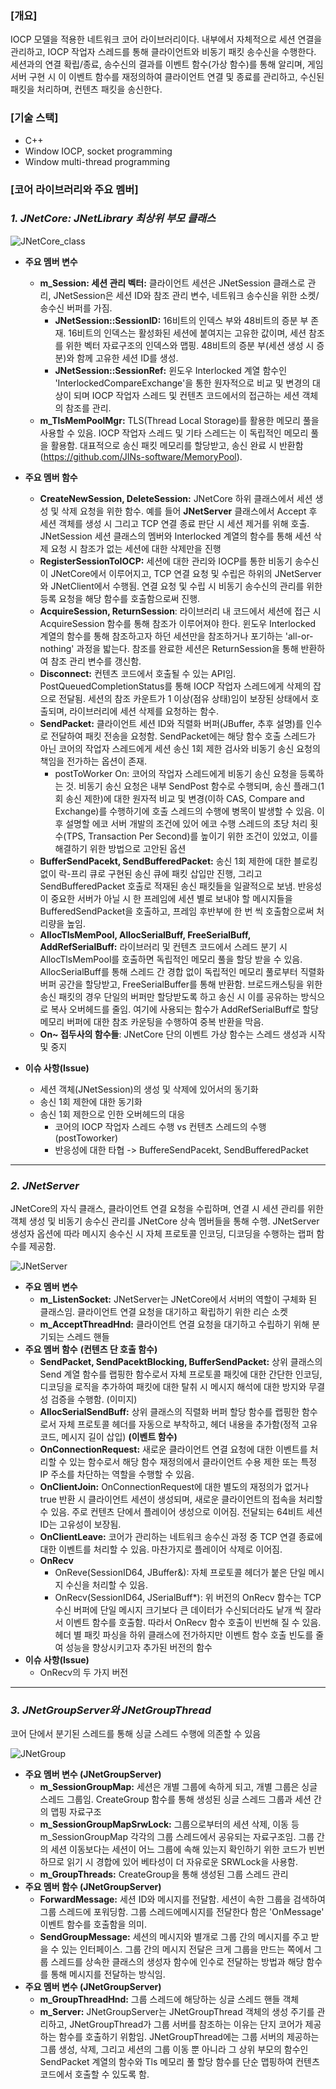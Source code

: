 ### \[개요\]
IOCP 모델을 적용한 네트워크 코어 라이브러리이다. 내부에서 자체적으로
세션 연결을 관리하고, IOCP 작업자 스레드를 통해 클라이언트와 비동기
패킷 송수신을 수행한다. 세션과의 연결 확립/종료, 송수신의 결과를
이벤트 함수(가상 함수)를 통해 알리며, 게임 서버 구현 시 이 이벤트
함수를 재정의하여 클라이언트 연결 및 종료를 관리하고, 수신된 패킷을
처리하며, 컨텐츠 패킷을 송신한다.

### \[기술 스택\]
-   C++
-   Window IOCP, socket programming
-   Window multi-thread programming

### \[코어 라이브러리와 주요 멤버\]

### *1.  JNetCore: JNetLibrary 최상위 부모 클래스*

![JNetCore_class](https://github.com/user-attachments/assets/686c71da-e351-4630-8152-6a96debafe32)


-   **주요 멤버 변수**
    -   **m\_Session: 세션 관리 벡터:** 클라이언트 세션은 JNetSession
        클래스로 관리, JNetSession은 세션 ID와 참조 관리 변수, 네트워크
        송수신을 위한 소켓/송수신 버퍼를 가짐.
        -   **JNetSession::SessionID:** 16비트의 인덱스 부와 48비트의
            증분 부 존재. 16비트의 인덱스는 활성화된 세션에 붙여지는
            고유한 값이며, 세션 참조를 위한 벡터 자료구조의 인덱스와
            맵핑. 48비트의 증분 부(세션 생성 시 증분)와 함께 고유한 세션
            ID를 생성.
        -   **JNetSession::SessionRef:** 윈도우 Interlocked 계열 함수인
            'InterlockedCompareExchange'을 통한 원자적으로 비교 및
            변경의 대상이 되며 IOCP 작업자 스레드 및 컨텐츠 코드에서의
            접근하는 세션 객체의 참조를 관리.
    -   **m\_TlsMemPoolMgr:** TLS(Thread Local Storage)를 활용한 메모리
        풀을 사용할 수 있음. IOCP 작업자 스레드 및 기타 스레드는 이
        독립적인 메모리 풀을 활용함. 대표적으로 송신 패킷 메모리를
        할당받고, 송신 완료 시
        반환함(https://github.com/JINs-software/MemoryPool).

-   **주요 멤버 함수**
    -   **CreateNewSession, DeleteSession:** JNetCore 하위 클래스에서 세션
        생성 및 삭제 요청을 위한 함수. 예를 들어 **JNetServer** 클래스에서
        Accept 후 세션 객체를 생성 시 그리고 TCP 연결 종료 판단 시 세션
        제거를 위해 호출. JNetSession 세션 클래스의 멤버와 Interlocked
        계열의 함수를 통해 세션 삭제 요청 시 참조가 없는 세션에 대한
        삭제만을 진행
    -   **RegisterSessionToIOCP:** 세션에 대한 관리와 IOCP를 통한 비동기
        송수신이 JNetCore에서 이루어지고, TCP 연결 요청 및 수립은 하위의
        JNetServer와 JNetClient에서 수행됨. 연결 요청 및 수립 시 비동기
        송수신의 관리를 위한 등록 요청을 해당 함수를 호출함으로써 진행.
    -   **AcquireSession, ReturnSession**: 라이브러리 내 코드에서 세션에 접근 시 AcquireSession 함수를 통해
        참조가 이루어져야 한다. 윈도우 Interlocked 계열의 함수를 통해
        참조하고자 하던 세션만을 참조하거나 포기하는 'all-or-nothing' 과정을
        밟는다. 참조를 완료한 세션은 ReturnSession을 통해 반환하여 참조 관리
        변수를 갱신함.
    -   **Disconnect:** 컨텐츠 코드에서 호출될 수 있는 API임.
        PostQueuedCompletionStatus를 통해 IOCP 작업자 스레드에게 삭제의
        잡으로 전달됨. 세션의 참조 카운트가 1 이상(점유 상태)임이 보장된
        상태에서 호출되며, 라이브러리에 세션 삭제를 요청하는 함수.
    -   **SendPacket:** 클라이언트 세션 ID와 직렬화 버퍼(JBuffer, 추후
        설명)를 인수로 전달하여 패킷 전송을 요청함. SendPacket에는 해당 함수
        호출 스레드가 아닌 코어의 작업자 스레드에게 세션 송신 1회 제한
        검사와 비동기 송신 요청의 책임을 전가하는 옵션이 존재.
        -   postToWorker On: 코어의 작업자 스레드에게 비동기 송신 요청을
            등록하는 것. 비동기 송신 요청은 내부 SendPost 함수로 수행되며,
            송신 플래그(1회 송신 제한)에 대한 원자적 비교 및 변경(이하 CAS,
            Compare and Exchange)를 수행하기에 호출 스레드의 수행에 병목이
            발생할 수 있음. 이후 설명할 에코 서버 개발의 조건에 있어 에코
            수행 스레드의 초당 처리 횟수(TPS, Transaction Per Second)를
            높이기 위한 조건이 있었고, 이를 해결하기 위한 방법으로 고안된
            옵션
    -   **BufferSendPacekt, SendBufferedPacket:** 송신 1회 제한에 대한
        블로킹 없이 락-프리 큐로 구현된 송신 큐에 패킷 삽입만 진행, 그리고
        SendBufferedPacket 호출로 적재된 송신 패킷들을 일괄적으로 보냄.
        반응성이 중요한 서버가 아닐 시 한 프레임에 세션 별로 보내야 할
        메시지들을 BufferedSendPacket을 호출하고, 프레임 후반부에 한 번 씩
        호출함으로써 처리량을 높임.
    -   **AllocTlsMemPool, AllocSerialBuff, FreeSerialBuff, AddRefSerialBuff:** 라이브러리 및 컨텐츠 코드에서 스레드 분기 시
        AllocTlsMemPool를 호출하면 독립적인 메모리 풀을 할당 받을 수 있음.
        AllocSerialBuff를 통해 스레드 간 경합 없이 독립적인 메모리 풀로부터
        직렬화 버퍼 공간을 할당받고, FreeSerialBuffer를 통해 반환함.
        브로드캐스팅을 위한 송신 패킷의 경우 단일의 버퍼만 할당받도록 하고
        송신 시 이를 공유하는 방식으로 복사 오버헤드를 줄임. 여기에 사용되는
        함수가 AddRefSerialBuff로 할당 메모리 버퍼에 대한 참조 카운팅을
        수행하여 중복 반환을 막음.
    -   **On~ 접두사의 함수들**: JNetCore 단의 이벤트 가상 함수는 스레드 생성과 시작 및 중지
-   **이슈 사항(Issue)**
    -   세션 객체(JNetSession)의 생성 및 삭제에 있어서의 동기화
    -   송신 1회 제한에 대한 동기화
    -   송신 1회 제한으로 인한 오버헤드의 대응
        -   코어의 IOCP 작업자 스레드 수행 vs 컨텐츠 스레드의 수행
            (postToworker)
        -   반응성에 대한 타협 -&gt; BuffereSendPacekt,
            SendBufferedPacket
            
---

### *2.  JNetServer*
JNetCore의 자식 클래스, 클라이언트 연결 요청을 수립하며, 연결 시 세션
관리를 위한 객체 생성 및 비동기 송수신 관리를 JNetCore 상속 멤버들을
통해 수행. JNetServer 생성자 옵션에 따라 메시지 송수신 시 자체
프로토콜 인코딩, 디코딩을 수행하는 랩퍼 함수를 제공함.

![JNetServer](https://github.com/user-attachments/assets/0983d540-6e2a-4a74-a75d-cc02bf00aeee)


-   **주요 멤버 변수**
    -   **m\_ListenSocket:** JNetServer는 JNetCore에서 서버의 역할이
        구체화 된 클래스임. 클라이언트 연결 요청을 대기하고 확립하기
        위한 리슨 소켓
    -   **m\_AcceptThreadHnd:** 클라이언트 연결 요청을 대기하고 수립하기
        위해 분기되는 스레드 핸들
-   **주요 멤버 함수**
**(컨텐츠 단 호출 함수)**
    -   **SendPacket, SendPacektBlocking, BufferSendPacket:** 상위 클래스의
        Send 계열 함수를 랩핑한 함수로서 자체 프로토콜 패킷에 대한 간단한
        인코딩, 디코딩을 로직을 추가하여 패킷에 대한 탈취 시 메시지 해석에
        대한 방지와 무결성 검증을 수행함.
        (이미지)
    -   **AllocSerialSendBuff:** 상위 클래스의 직렬화 버퍼 할당 함수를
        랩핑한 함수로서 자체 프로토콜 헤더를 자동으로 부착하고, 헤더 내용을
        추가함(정적 고유 코드, 메시지 길이 삽입)
**(이벤트 함수)**
    -   **OnConnectionRequest:** 새로운 클라이언트 연결 요청에 대한 이벤트를
        처리할 수 있는 함수로서 해당 함수 재정의에서 클라이언트 수용 제한
        또는 특정 IP 주소를 차단하는 역할을 수행할 수 있음.
    -   **OnClientJoin:** OnConnectionRequest에 대한 별도의 재정의가 없거나
        true 반환 시 클라이언트 세션이 생성되며, 새로운 클라이언트의 접속을
        처리할 수 있음. 주로 컨텐츠 단에서 플레이어 생성으로 이어짐.
        전달되는 64비트 세션 ID는 고유성이 보장됨.
    -   **OnClientLeave:** 코어가 관리하는 네트워크 송수신 과정 중 TCP 연결
        종료에 대한 이벤트를 처리할 수 있음. 마찬가지로 플레이어 삭제로
        이어짐.
    -   **OnRecv**
        -   OnReve(SessionID64, JBuffer&): 자체 프로토콜 헤더가 붙은 단일
            메시지 수신을 처리할 수 있음.
        -   OnRecv(SessionID64, JSerialBuff\*): 위 버전의 OnRecv 함수는 TCP
            수신 버퍼에 단일 메시지 크기보다 큰 데이터가 수신되더라도 낱개
            씩 잘라서 이벤트 함수를 호출함. 따라서 OnRecv 함수 호출이 빈번해
            질 수 있음. 헤더 별 패킷 파싱을 하위 클래스에 전가하지만 이벤트
            함수 호출 빈도를 줄여 성능을 향상시키고자 추가된 버전의 함수
-   **이슈 사항(Issue)**
    -   OnRecv의 두 가지 버전

---

### *3.  JNetGroupServer와 JNetGroupThread*
코어 단에서 분기된 스레드를 통해 싱글 스레드 수행에 의존할 수 있음

![JNetGroup](https://github.com/user-attachments/assets/9f8070e4-78a6-4e4d-a5cb-a7ccc1653964)


-   **주요 멤버 변수 (JNetGroupServer)**
    -   **m\_SessionGroupMap:** 세션은 개별 그룹에 속하게 되고, 개별
        그룹은 싱글 스레드 그룹임. CreateGroup 함수를 통해 생성된 싱글
        스레드 그룹과 세션 간의 맵핑 자료구조
    -   **m\_SessionGroupMapSrwLock:** 그룹으로부터의 세션 삭제, 이동 등
        m\_SessionGroupMap 각각의 그룹 스레드에서 공유되는 자료구조임.
        그룹 간의 세션 이동보다는 세션이 어느 그룹에 속해 있는지
        확인하기 위한 코드가 빈번하므로 읽기 시 경합에 있어 베타성이 더
        자유로운 SRWLock을 사용함.
    -   **m\_GroupThreads:** CreateGroup을 통해 생성된 그룹 스레드 관리
-   **주요 멤버 함수 (JNetGroupServer)**
    -   **ForwardMessage:** 세션 ID와 메시지를 전달함. 세션이 속한
        그룹을 검색하여 그룹 스레드에 포워딩함. 그룹 스레드에메시지를
        전달한다 함은 'OnMessage' 이벤트 함수를 호출함을 의미.
    -   **SendGroupMessage:** 세션의 메시지와 별개로 그룹 간의 메시지를
        주고 받을 수 있는 인터페이스. 그룹 간의 메시지 전달은 크게
        그룹을 만드는 쪽에서 그룹 스레드를 상속한 클래스의 생성자 함수에
        인수로 전달하는 방법과 해당 함수를 통해 메시지를 전달하는
        방식임.
-   **주요 멤버 변수 (JNetGroupServer)**
    -   **m\_GroupThreadHnd:** 그룹 스레드에 해당하는 싱글 스레드 핸들
        객체
    -   **m\_Server:** JNetGroupServer는 JNetGroupThread 객체의 생성
        주기를 관리하고, JNetGroupThread가 그룹 서버를 참조하는 이유는
        단지 코어가 제공하는 함수를 호출하기 위함임. JNetGroupThread에는
        그룹 서버의 제공하는 그룹 생성, 삭제, 그리고 세션의 그룹 이동 뿐
        아니라 그 상위 부모의 함수인 SendPacket 계열의 함수와 Tls 메모리
        풀 할당 함수를 단순 맵핑하여 컨텐츠 코드에서 호출할 수 있도록
        함.
